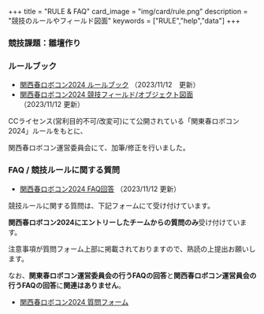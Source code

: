 +++
title = "RULE & FAQ"
card_image =  "img/card/rule.png"
description = "競技のルールやフィールド図面"
keywords = ["RULE","help","data"]
+++
<!-- 
2023年大会は終了しました.   -->
<!-- 2024年大会のルール公開をお待ち下さい． -->
### 競技課題：雛壇作り

### ルールブック

- [関西春ロボコン2024 ルールブック](https://drive.google.com/file/d/1tZeoZ8PXXBS5DF7jmgVcfETH84SDbHRB/view?usp=sharing) （2023/11/12　更新）
- [関西春ロボコン2024 競技フィールド/オブジェクト図面](https://drive.google.com/file/d/1Hlgq6N7ZSYFdNSQkQKGNOv2yUUeiS1zb/view?usp=sharing) （2023/11/12 更新）

CCライセンス(営利目的不可/改変可)にて公開されている「関東春ロボコン2024」ルールをもとに、

関西春ロボコン運営委員会にて、加筆/修正を行いました。

### FAQ / 競技ルールに関する質問

- [関西春ロボコン2024 FAQ回答](https://drive.google.com/file/d/1VkC_KVLrCaQsP9Air0-tjqz1JClW2yKG/view?usp=sharing) （2023/11/12 更新）

<!-- 現在は受け付けておりません。 -->

競技ルールに関する質問は、下記フォームにて受け付けています。

**関西春ロボコン2024にエントリーしたチームからの質問のみ**受け付けています。

注意事項が質問フォーム上部に掲載されておりますので、熟読の上提出お願いします。

なお、**関東春ロボコン運営委員会の行うFAQの回答**と**関西春ロボコン運営員会の行うFAQの回答**に**関連はありません**。
- [関西春ロボコン2024 質問フォーム](https://forms.gle/TGTMytP5Jo7us1CE6)

